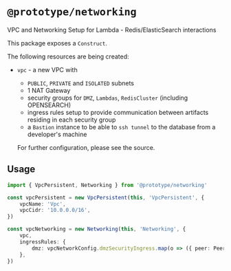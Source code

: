 # `@prototype/networking`

VPC and Networking Setup for Lambda - Redis/ElasticSearch interactions

This package exposes a `Construct`.

The following resources are being created:

* `vpc` - a new VPC with
	* `PUBLIC`, `PRIVATE` and `ISOLATED` subnets
	* 1 NAT Gateway
	* security groups for `DMZ`, `Lambdas`, `RedisCluster` (including OPENSEARCH)
	* ingress rules setup to provide communication between artifacts residing in each security group
	* a `Bastion` instance to be able to `ssh tunnel` to the database from a developer's machine

	For further configuration, please see the source.

## Usage

```ts
import { VpcPersistent, Networking } from '@prototype/networking'

const vpcPersistent = new VpcPersistent(this, 'VpcPersistent', {
	vpcName: 'Vpc',
	vpcCidr: '10.0.0.0/16',
})

const vpcNetworking = new Networking(this, 'Networking', {
	vpc,
	ingressRules: {
		dmz: vpcNetworkConfig.dmzSecurityIngress.map(o => ({ peer: Peer.ipv4(o.cidr), port: Port.tcp(o.port) })),
	},
})
```
